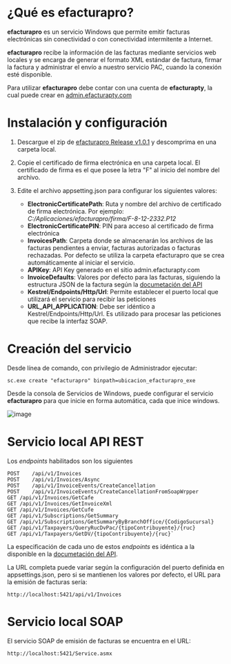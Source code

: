 # ¿Qué es efacturapro?

**efacturapro** es un servicio Windows que permite emitir facturas electrónicas sin conectividad o con conectividad intermitente a Internet.

**efacturapro** recibe la información de las facturas mediante servicios web locales y se encarga de generar el formato XML estándar de factura, firmar la factura y administrar el envío a nuestro servicio PAC, cuando la conexión esté disponible.

Para utilizar **efacturapro** debe contar con una cuenta de **efacturapty**, la cual puede crear en [admin.efacturapty.com](admin.efacturapty.com)

# Instalación y configuración

1. Descargue el zip de [efacturapro Release v1.0.1](https://github.com/efacturapty/efacturapro/releases/tag/v1.0.1) y descomprima en una carpeta local.
2. Copie el certificado de firma electrónica en una carpeta local. El certificado de firma es el que posee la letra "F" al inicio del nombre del archivo.
3. Edite el archivo appsetting.json para configurar los siguientes valores:

   - **ElectronicCertificatePath**: Ruta y nombre del archivo de certificado de firma electrónica. Por ejemplo: *C:/Aplicaciones/efacturapro/firma/F-8-12-2332.P12*
   - **ElectronicCertificatePIN**: PIN para acceso al certificado de firma electrónica
   - **InvoicesPath**: Carpeta donde se almacenarán los archivos de las facturas pendientes a enviar, facturas autorizadas o facturas rechazadas. Por defecto se utiliza la carpeta efacturapro que se crea automáticamente al iniciar el servicio.
   - **APIKey**: API Key generado en el sitio admin.efacturapty.com
   - **InvoiceDefaults**: Valores por defecto para las facturas, siguiendo la estructura JSON de la factura según la [documetación del API](https://efacturapty.stoplight.io/docs/efactura-api/branches/main/7fj897tkblpck-emitir-una-factura-o-nota-de-credito-debito)
   - **Kestrel/Endpoints/Http/Url**: Permite establecer el puerto local que utilizará el servicio para recibir las peticiones
   - **URL_API_APPLICATION**: Debe ser idéntico a Kestrel/Endpoints/Http/Url. Es utilizado para procesar las peticiones que recibe la interfaz SOAP.
  
# Creación del servicio

Desde línea de comando, con privilegio de Administrador ejecutar:

`sc.exe create "efacturapro" binpath=ubicacion_efacturapro_exe`

Desde la consola de Servicios de Windows, puede configurar el servicio **efacturapro** para que inicie en forma automática, cada que inice windows.

![image](https://github.com/efacturapty/efacturapro/assets/16403179/c2de74b6-5fa7-4489-938a-755b39e47d9a)

# Servicio local API REST

Los *endpoints* habilitados son los siguientes

    POST	/api/v1/Invoices
    POST	/api/v1/Invoices/Async
    POST	/api/v1/InvoiceEvents/CreateCancellation
    POST	/api/v1/InvoiceEvents/CreateCancellationFromSoapWrpper
    GET	/api/v1/Invoices/GetCafe
    GET	/api/v1/Invoices/GetInvoiceXml
    GET	/api/v1/Invoices/GetCufe
    GET	/api/v1/Subscriptions/GetSummary
    GET	/api/v1/Subscriptions/GetSummaryByBranchOffice/{CodigoSucursal}
    GET	/api/v1/Taxpayers/QueryRucDvPac/{tipoContribuyente}/{ruc}
    GET	/api/v1/Taxpayers/GetDV/{tipoContribuyente}/{ruc}`

La especificación de cada uno de estos *endpoints* es idéntica a la disponible en la [documetación del API](https://efacturapty.stoplight.io/docs/efactura-api/branches/main/7fj897tkblpck-emitir-una-factura-o-nota-de-credito-debito).

La URL completa puede variar según la configuración del puerto definida en appsettings.json, pero si se mantienen los valores por defecto, el URL para la emisión de facturas sería:

`http://localhost:5421/api/v1/Invoices`

# Servicio local SOAP

El servicio SOAP de emisión de facturas se encuentra en el URL:

`http://localhost:5421/Service.asmx`


